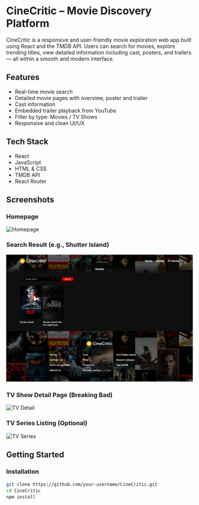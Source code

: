 # CineCritic – Movie Discovery Platform

CineCritic is a responsive and user-friendly movie exploration web app built using React and the TMDB API. Users can search for movies, explore trending titles, view detailed information including cast, posters, and trailers — all within a smooth and modern interface.

## Features

- Real-time movie search
- Detailed movie pages with overview, poster and trailer
- Cast information
- Embedded trailer playback from YouTube
- Filter by type: Movies / TV Shows
- Responsive and clean UI/UX

## Tech Stack

- React
- JavaScript
- HTML & CSS
- TMDB API
- React Router

## Screenshots

### Homepage
![Homepage](./screenshots/home.png)

### Search Result (e.g., Shutter Island)
![Search Result](./screenshots/search.png)

### TV Show Detail Page (Breaking Bad)
![TV Detail](./screenshots/detail-ice-road.png)

### TV Series Listing (Optional)
![TV Series](./screenshots/tv-series-page.png)

## Getting Started

### Installation

```bash
git clone https://github.com/your-username/CineCritic.git
cd CineCritic
npm install
